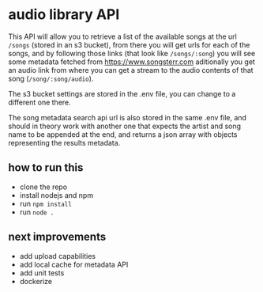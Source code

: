 # audio library API

This API will allow you to retrieve a list of the available songs at the url `/songs` (stored in an s3 bucket), from there you will get urls for each of the songs, and by following those links (that look like `/songs/:song`) you will see some metadata fetched from https://www.songsterr.com
aditionally you get an audio link from where you can get a stream to the audio contents of that song (`/song/:song/audio`).

The s3 bucket settings are stored in the .env file, you can change to a different one there.

The song metadata search api url is also stored in the same .env file, and should in theory work with another one that expects the artist and song name to be appended at the end, and returns a json array with objects representing the results metadata.

## how to run this
- clone the repo
- install nodejs and npm
- run `npm install`
- run `node .`

## next improvements
- add upload capabilities
- add local cache for metadata API
- add unit tests
- dockerize
